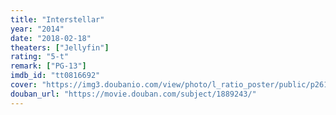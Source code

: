 ```yaml
---
title: "Interstellar"
year: "2014"
date: "2018-02-18"
theaters: ["Jellyfin"]
rating: "5-t"
remark: ["PG-13"]
imdb_id: "tt0816692"
cover: "https://img3.doubanio.com/view/photo/l_ratio_poster/public/p2614988097.jpg"
douban_url: "https://movie.douban.com/subject/1889243/"
---
```

